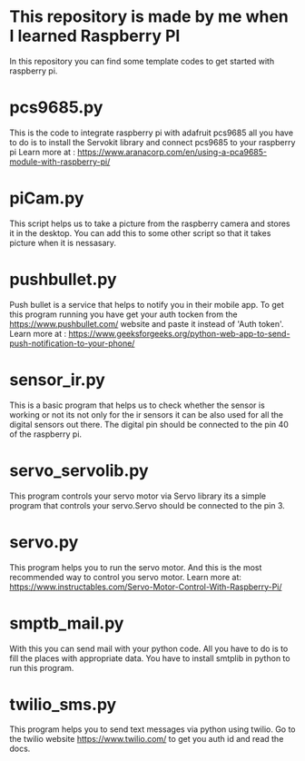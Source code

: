# This repository is made by me when I learned Raspberry PI

In this repository you can find some template codes to get started with raspberry pi.

# pcs9685.py

This is the code to integrate raspberry pi with adafruit pcs9685 all you have to do is to install the Servokit library and connect pcs9685 to your raspberry pi
Learn more at : https://www.aranacorp.com/en/using-a-pca9685-module-with-raspberry-pi/

# piCam.py

This script helps us to take a picture from the raspberry camera and stores it in the desktop. You can add this to some other script so that it takes picture when it is nessasary.

# pushbullet.py

Push bullet is a service that helps to notify you in their mobile app. To get this program running you have get your auth tocken from the https://www.pushbullet.com/ website and paste it instead of 'Auth token'.
Learn more at : https://www.geeksforgeeks.org/python-web-app-to-send-push-notification-to-your-phone/

# sensor_ir.py

This is a basic program that helps us to check whether the sensor is working or not its not only for the ir sensors it can be also used for all the digital sensors out there. The digital pin should be connected to the pin 40 of the raspberry pi.

# servo_servolib.py

This program controls your servo motor via Servo library its a simple program that controls your servo.Servo should be connected to the pin 3.

# servo.py

This program helps you to run the servo motor. And this is the most recommended way to control you servo motor.
Learn more at: https://www.instructables.com/Servo-Motor-Control-With-Raspberry-Pi/

# smptb_mail.py

With this you can send mail with your python code. All you have to do is to fill the places with appropriate data. You have to install smtplib in python to run this program.

# twilio_sms.py

This program helps you to send text messages via python using twilio. Go to the twilio website https://www.twilio.com/ to get you auth id and read the docs.
